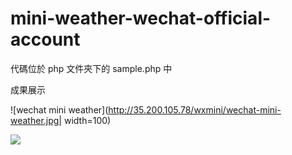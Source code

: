 # mini-weather-wechat-official-account
代碼位於 php 文件夾下的 sample.php 中

成果展示

![wechat mini weather](http://35.200.105.78/wxmini/wechat-mini-weather.jpg| width=100)

![](http://35.200.105.78/wxmini/wechat-mini-weather.jpg)

